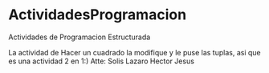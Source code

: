 # ActividadesProgramacion
Actividades de Programacion Estructurada

La actividad de Hacer un cuadrado la modifique y le puse las tuplas, asi que es una actividad 2 en 1:)
Atte: Solis Lazaro Hector Jesus
